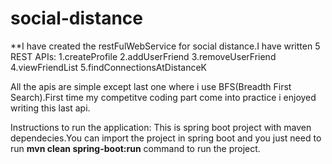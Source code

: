 # social-distance

**I have created the restFulWebService for social distance.I have written 5 REST APIs:
1.createProfile
2.addUserFriend
3.removeUserFriend
4.viewFriendList
5.findConnectionsAtDistanceK

All the apis are simple except last one where i use BFS(Breadth First Search).First time my competitve coding part come into practice i enjoyed writing this last api.

Instructions to run the application:
This is spring boot project with maven dependecies.You can import the project in spring boot and you just need to run **mvn clean spring-boot:run** command to run the project.
